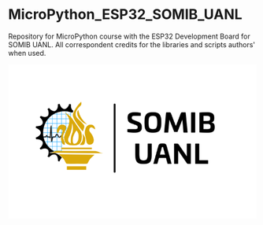 # MicroPython_ESP32_SOMIB_UANL
Repository for MicroPython course with the ESP32 Development Board for SOMIB UANL. All correspondent credits for the libraries and scripts authors' when used.

![somib_uanl](images/somib_uanl.png)


